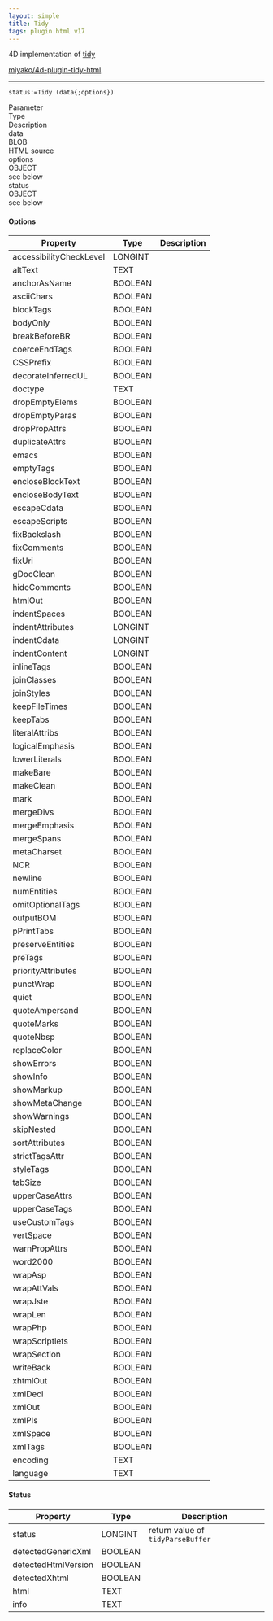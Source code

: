 ```yaml
---
layout: simple
title: Tidy
tags: plugin html v17
---
```


4D implementation of [tidy](https://github.com/htacg/tidy-html5)

[miyako/4d-plugin-tidy-html](https://github.com/miyako/4d-plugin-tidy-html5)

<!--more-->

---

```
status:=Tidy (data{;options})
```

<div class="grid">
  <div class="syntax-th cell cell--2">Parameter</div>
  <div class="syntax-th cell cell--2">Type</div>
  <div class="syntax-th cell cell--8">Description</div>
  <div class="syntax-td cell cell--2">data</div>
  <div class="syntax-td cell cell--2">BLOB</div>
  <div class="syntax-td cell cell--8">HTML source</div>  
  <div class="syntax-td cell cell--2">options</div>
  <div class="syntax-td cell cell--2">OBJECT</div>
  <div class="syntax-td cell cell--8">see below</div>  
  <div class="syntax-td cell cell--2">status</div>
  <div class="syntax-td cell cell--2">OBJECT</div>
  <div class="syntax-td cell cell--8">see below</div>      
</div>

#### Options

Property|Type|Description
------------|------|----
accessibilityCheckLevel|LONGINT|
altText|TEXT|
anchorAsName|BOOLEAN|
asciiChars|BOOLEAN|
blockTags|BOOLEAN|
bodyOnly|BOOLEAN|
breakBeforeBR|BOOLEAN|
coerceEndTags|BOOLEAN|
CSSPrefix|BOOLEAN|
decorateInferredUL|BOOLEAN|
doctype|TEXT|
dropEmptyElems|BOOLEAN|
dropEmptyParas|BOOLEAN|
dropPropAttrs|BOOLEAN|
duplicateAttrs|BOOLEAN|
emacs|BOOLEAN|
emptyTags|BOOLEAN|
encloseBlockText|BOOLEAN|
encloseBodyText|BOOLEAN|
escapeCdata|BOOLEAN|
escapeScripts|BOOLEAN|
fixBackslash|BOOLEAN|
fixComments|BOOLEAN|
fixUri|BOOLEAN|
gDocClean|BOOLEAN|
hideComments|BOOLEAN|
htmlOut|BOOLEAN|
indentSpaces|BOOLEAN|
indentAttributes|LONGINT|
indentCdata|LONGINT|
indentContent|LONGINT|
inlineTags|BOOLEAN|
joinClasses|BOOLEAN|
joinStyles|BOOLEAN|
keepFileTimes|BOOLEAN|
keepTabs|BOOLEAN|
literalAttribs|BOOLEAN|
logicalEmphasis|BOOLEAN|
lowerLiterals|BOOLEAN|
makeBare|BOOLEAN|
makeClean|BOOLEAN|
mark|BOOLEAN|
mergeDivs|BOOLEAN|
mergeEmphasis|BOOLEAN|
mergeSpans|BOOLEAN|
metaCharset|BOOLEAN|
NCR|BOOLEAN|
newline|BOOLEAN|
numEntities|BOOLEAN|
omitOptionalTags|BOOLEAN|
outputBOM|BOOLEAN|
pPrintTabs|BOOLEAN|
preserveEntities|BOOLEAN|
preTags|BOOLEAN|
priorityAttributes|BOOLEAN|
punctWrap|BOOLEAN|
quiet|BOOLEAN|
quoteAmpersand|BOOLEAN|
quoteMarks|BOOLEAN|
quoteNbsp|BOOLEAN|
replaceColor|BOOLEAN|
showErrors|BOOLEAN|
showInfo|BOOLEAN|
showMarkup|BOOLEAN|
showMetaChange|BOOLEAN|
showWarnings|BOOLEAN|
skipNested|BOOLEAN|
sortAttributes|BOOLEAN|
strictTagsAttr|BOOLEAN|
styleTags|BOOLEAN|
tabSize|BOOLEAN|
upperCaseAttrs|BOOLEAN|
upperCaseTags|BOOLEAN|
useCustomTags|BOOLEAN|
vertSpace|BOOLEAN|
warnPropAttrs|BOOLEAN|
word2000|BOOLEAN|
wrapAsp|BOOLEAN|
wrapAttVals|BOOLEAN|
wrapJste|BOOLEAN|
wrapLen|BOOLEAN|
wrapPhp|BOOLEAN|
wrapScriptlets|BOOLEAN|
wrapSection|BOOLEAN|
writeBack|BOOLEAN|
xhtmlOut|BOOLEAN|
xmlDecl|BOOLEAN|
xmlOut|BOOLEAN|
xmlPIs|BOOLEAN|
xmlSpace|BOOLEAN|
xmlTags|BOOLEAN|
encoding|TEXT|
language|TEXT|

#### Status

Property|Type|Description
------------|------|----
status|LONGINT|return value of ``tidyParseBuffer``
detectedGenericXml|BOOLEAN|
detectedHtmlVersion|BOOLEAN|
detectedXhtml|BOOLEAN|
html|TEXT|
info|TEXT|





